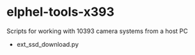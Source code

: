 # elphel-tools-x393

Scripts for working with 10393 camera systems from a host PC

* ext_ssd_download.py
